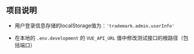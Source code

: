 ## 项目说明

- 用户登录信息存储的localStorage值为：`'trademark.admin.userInfo'`

- 在本地的 `.env.development` 的 `VUE_API_URL` 值中修改测试接口的根路径（包括端口）

